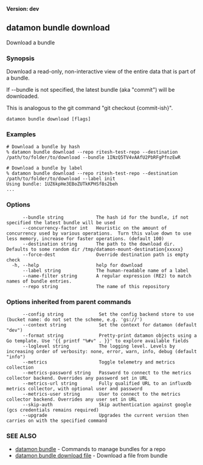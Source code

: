 **Version: dev**

## datamon bundle download

Download a bundle

### Synopsis

Download a read-only, non-interactive view of the entire data
that is part of a bundle.

If --bundle is not specified, the latest bundle (aka "commit") will be downloaded.

This is analogous to the git command "git checkout {commit-ish}".

```
datamon bundle download [flags]
```

### Examples

```
# Download a bundle by hash
% datamon bundle download --repo ritesh-test-repo --destination /path/to/folder/to/download --bundle 1INzQ5TV4vAAfU2PbRFgPfnzEwR

# Download a bundle by label
% datamon bundle download --repo ritesh-test-repo --destination /path/to/folder/to/download --label init
Using bundle: 1UZ6kpHe3EBoZUTkKPHSf8s2beh
...

```

### Options

```
      --bundle string            The hash id for the bundle, if not specified the latest bundle will be used
      --concurrency-factor int   Heuristic on the amount of concurrency used by various operations.  Turn this value down to use less memory, increase for faster operations. (default 100)
      --destination string       The path to the download dir. Defaults to some random dir /tmp/datamon-mount-destination{xxxxx}
      --force-dest               Override destination path is empty check
  -h, --help                     help for download
      --label string             The human-readable name of a label
      --name-filter string       A regular expression (RE2) to match names of bundle entries.
      --repo string              The name of this repository
```

### Options inherited from parent commands

```
      --config string             Set the config backend store to use (bucket name: do not set the scheme, e.g. 'gs://')
      --context string            Set the context for datamon (default "dev")
      --format string             Pretty-print datamon objects using a Go template. Use '{{ printf "%#v" . }}' to explore available fields
      --loglevel string           The logging level. Levels by increasing order of verbosity: none, error, warn, info, debug (default "info")
      --metrics                   Toggle telemetry and metrics collection
      --metrics-password string   Password to connect to the metrics collector backend. Overrides any password set in URL
      --metrics-url string        Fully qualified URL to an influxdb metrics collector, with optional user and password
      --metrics-user string       User to connect to the metrics collector backend. Overrides any user set in URL
      --skip-auth                 Skip authentication against google (gcs credentials remains required)
      --upgrade                   Upgrades the current version then carries on with the specified command
```

### SEE ALSO

* [datamon bundle](datamon_bundle.md)	 - Commands to manage bundles for a repo
* [datamon bundle download file](datamon_bundle_download_file.md)	 - Download a file from bundle

